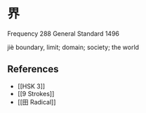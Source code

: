 # 界
Frequency 288
General Standard 1496

jiè
boundary, limit; domain; society; the world

## References
- [[HSK 3]]
- [[9 Strokes]]
- [[田 Radical]]